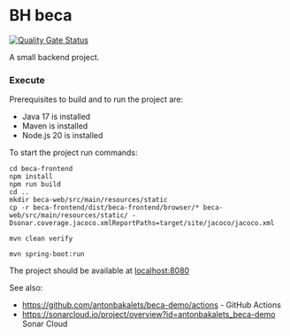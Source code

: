 # BH beca

[![Quality Gate Status](https://sonarcloud.io/api/project_badges/measure?project=antonbakalets_beca-demo&metric=alert_status)](https://sonarcloud.io/summary/new_code?id=antonbakalets_beca-demo)

A small backend project.

### Execute

Prerequisites to build and to run the project are:

- Java 17 is installed
- Maven is installed 
- Node.js 20 is installed


To start the project run commands:

```shell
cd beca-frontend
npm install
npm run build
cd ..
mkdir beca-web/src/main/resources/static
cp -r beca-frontend/dist/beca-frontend/browser/* beca-web/src/main/resources/static/ -Dsonar.coverage.jacoco.xmlReportPaths=target/site/jacoco/jacoco.xml

mvn clean verify

mvn spring-boot:run
```

The project should be available at [localhost:8080](http://localhost:8080)

See also:

 - https://github.com/antonbakalets/beca-demo/actions - GitHub Actions
 - https://sonarcloud.io/project/overview?id=antonbakalets_beca-demo Sonar Cloud